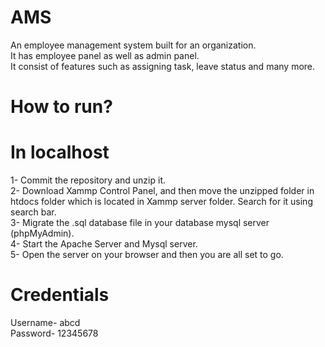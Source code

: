 # AMS
An employee management system built for an organization. </br>
It has employee panel as well as admin panel. </br>
It consist of features such as assigning task, leave status and many more. </br>

# How to run? </br>

# In localhost </br>

1- Commit the repository and unzip it. </br>
2- Download Xammp Control Panel, and then move the unzipped folder in htdocs folder which is located in Xammp server folder. Search for it using search bar. </br>
3- Migrate the .sql database file in your database mysql server (phpMyAdmin). </br>
4- Start the Apache Server and Mysql server. </br>
5- Open the server on  your browser and then you are all set to go. </br>

# Credentials </br>

Username- abcd </br>
Password- 12345678 </br>
